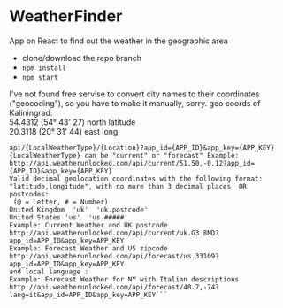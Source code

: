 # WeatherFinder
App on React to find out the weather in the geographic area</br>
  - clone/download the repo branch </br>
  - `npm install`</br>
  - `npm start`</br>

I've not found free servise to convert city names to their coordinates ("geocoding"), so you have to make it manually, sorry.
  geo coords of Kaliningrad:<br>
  54.4312 (54° 43' 27) north latitude<br>
  20.3118 (20° 31' 44) east long<br>



 ```API Base URL: http://api.weatherunlocked.com/ or https://api.weatherunlocked.com/
 api/{LocalWeatherType}/{Location}?app_id={APP_ID}&app_key={APP_KEY}
 {LocalWeatherType} can be "current" or "forecast" Example:
 http://api.weatherunlocked.com/api/current/51.50,-0.12?app_id={APP_ID}&app_key={APP_KEY}
 Valid decimal geolocation coordinates with the following format: "latitude,longitude", with no more than 3 decimal places  OR postcodes:
  (@ = Letter, # = Number)
 United Kingdom  'uk'  'uk.postcode'
 United States 'us'  'us.#####'
 Example: Current Weather and UK postcode
 http://api.weatherunlocked.com/api/current/uk.G3 8ND?app_id=APP_ID&app_key=APP_KEY
 Example: Forecast Weather and US zipcode
 http://api.weatherunlocked.com/api/forecast/us.33109?app_id=APP_ID&app_key=APP_KEY
 and local language :
 Example: Forecast Weather for NY with Italian descriptions
 http://api.weatherunlocked.com/api/forecast/40.7,-74?lang=it&app_id=APP_ID&app_key=APP_KEY```

